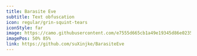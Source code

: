 ```yaml
---
title: Barasite Eve
subtitle: Text obfuscation
icon: regular/grin-squint-tears
iconStyle: far
image: https://camo.githubusercontent.com/e7555d665cb1a49e19345d86e02357623846bd7c/68747470733a2f2f692e696d6775722e636f6d2f4545335678464f2e676966
imagePos: 50% 85%
link: https://github.com/suXinjke/BarasiteEve
---
```

